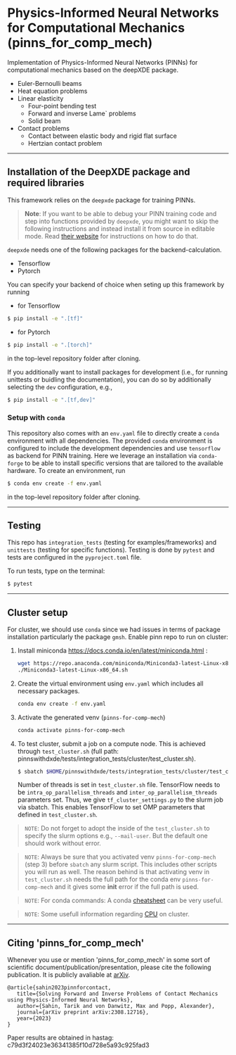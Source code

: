 # Physics-Informed Neural Networks for Computational Mechanics (pinns_for_comp_mech)

Implementation of Physics-Informed Neural Networks (PINNs) for computational mechanics based on the deepXDE package.

- Euler-Bernoulli beams
- Heat equation problems
- Linear elasticity
  - Four-point bending test
  - Forward and inverse Lame` problems
  - Solid beam
- Contact problems
  - Contact between elastic body and rigid flat surface
  - Hertzian contact problem
---

## Installation of the DeepXDE package and required libraries

This framework relies on the `deepxde` package for training PINNs.

> **Note**: If you want to be able to debug your PINN training code and step 
> into functions provided by `deepxde`, you might want to skip the following
> instructions and instead install it from source in editable mode.
> Read [their website](https://deepxde.readthedocs.io/en/latest/user/installation.html) 
> for instructions on how to do that.

`deepxde` needs one of the following packages for the backend-calculation.  
- Tensorflow
- Pytorch

You can specify your backend of choice when seting up this framework by running
* for Tensorflow
```bash
$ pip install -e ".[tf]"
```
* for Pytorch
```bash
$ pip install -e ".[torch]"
```
in the top-level repository folder after cloning.

If you additionally want to install packages for development (i.e., for running unittests or buidling the documentation), you can do so by additionally selecting the `dev` configuration, e.g., 
```bash
$ pip install -e ".[tf,dev]"
```

### Setup with `conda` 
This repository also comes with an `env.yaml` file to directly create a `conda` environment with all dependencies. 
The provided `conda` environment is configured to include the development dependencies and use `tensorflow` as backend for PINN training.
Here we leverage an installation via `conda-forge` to be able to install specific versions that are tailored to the available hardware.
To create an environment, run 
```bash
$ conda env create -f env.yaml
```
in the top-level repository folder after cloning.

---

## Testing

This repo has `integration_tests` (testing for examples/frameworks) and `unittests` (testing for specific functions). 
Testing is done by `pytest` and tests are configured in the `pyproject.toml` file. 

To run tests, type on the terminal:
```bash
$ pytest
```

---

## Cluster setup
For cluster, we should use `conda` since we had issues in terms of package installation particularly the package `gmsh`.  Enable pinn repo to run on cluster:

1. Install miniconda https://docs.conda.io/en/latest/miniconda.html :

    ```bash
    wget https://repo.anaconda.com/miniconda/Miniconda3-latest-Linux-x86_64.sh
    ./Miniconda3-latest-Linux-x86_64.sh
    ```
2. Create the virtual environment using `env.yaml` which includes all necessary packages. 
    ```bash
    conda env create -f env.yaml
    ```

3. Activate the generated venv (`pinns-for-comp-mech`) 
    ```bash
    conda activate pinns-for-comp-mech
    ```
4. To test cluster, submit a job on a compute node. This is achieved through `test_cluster.sh` (full path: pinnswithdxde/tests/integration_tests/cluster/test_cluster.sh).

    ```bash
    $ sbatch $HOME/pinnswithdxde/tests/integration_tests/cluster/test_cluster.sh
    ```
    Number of threads is set in `test_cluster.sh` file. TensorFlow needs to be `intra_op_parallelism_threads` and `inter_op_parallelism_threads` parameters set. Thus, we give  `tf_cluster_settings.py` to the slurm job via sbatch. This enables TensorFlow to set OMP parameters that defined in `test_cluster.sh`.

> `NOTE`: Do not forget to adopt the inside of the `test_cluster.sh` to specify the slurm options e.g., `--mail-user`. But the default one should work without error. 

> `NOTE`: Always be sure that you activated venv `pinns-for-comp-mech` (step 3) before `sbatch` any slurm script. This includes other scripts you will run as well. The reason behind is that activating venv in `test_cluster.sh` needs the full path for the conda env `pinns-for-comp-mech` and it gives some **init** error if the full path is used.  

> `NOTE`: For conda commands: A conda [cheatsheet](https://docs.conda.io/projects/conda/en/latest/_downloads/843d9e0198f2a193a3484886fa28163c/conda-cheatsheet.pdf) can be very useful. 

> `NOTE`: Some usefull information regarding [CPU](https://github.com/PrincetonUniversity/slurm_mnist/tree/master/cpu_only#readme) on cluster. 

---

## Citing 'pinns_for_comp_mech'

Whenever you use or mention 'pinns_for_comp_mech' in some sort of scientific document/publication/presentation, please cite the following publication. It is publicly avaliable at [arXiv](https://arxiv.org/abs/2308.12716).

```
@article{sahin2023pinnforcontact,
   title={Solving Forward and Inverse Problems of Contact Mechanics using Physics-Informed Neural Networks},
   author={Sahin, Tarik and von Danwitz, Max and Popp, Alexander},
   journal={arXiv preprint arXiv:2308.12716},
   year={2023}
}
```

Paper results are obtained in hastag: c79d3f24023e36341385f10d728e5a93c925fad3

